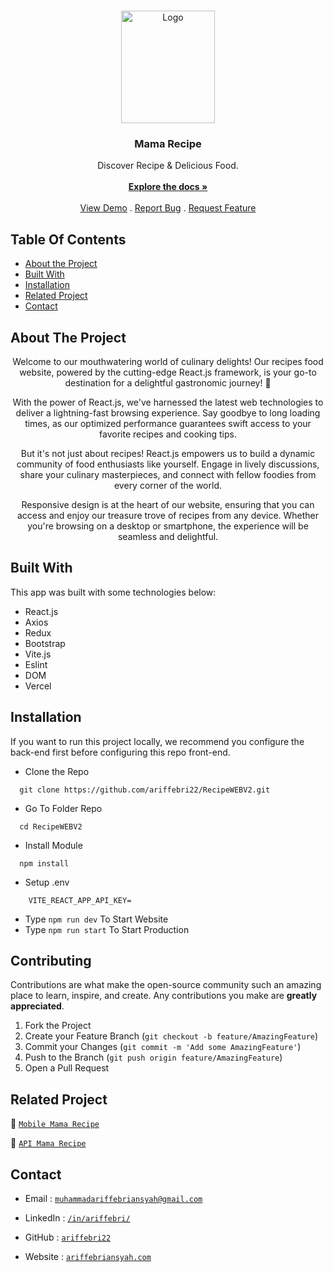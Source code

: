 <br/>
<p align="center">
  <a href="https://github.com/ariffebri22/RecipeWEBV2">
    <img src="https://i.postimg.cc/JnsbMGwj/mamarecipe-logo.png" alt="Logo" width="150" height="180">
  </a>

  <h3 align="center">Mama Recipe</h3>

  <p align="center">
    Discover Recipe & Delicious Food.
    <br/>
    <br/>
    <a href="https://github.com/ariffebri22/RecipeWEBV2"><strong>Explore the docs »</strong></a>
    <br/>
    <br/>
    <a href="https://github.com/ariffebri22/RecipeWEBV2">View Demo</a>
    .
    <a href="https://github.com/ariffebri22/RecipeWEBV2/issues">Report Bug</a>
    .
    <a href="https://github.com/ariffebri22/RecipeWEBV2/issues">Request Feature</a>
  </p>
</p>

## Table Of Contents

-   [About the Project](#about-the-project)
-   [Built With](#built-with)
-   [Installation](#installation)
-   [Related Project](#related-project)
-   [Contact](#contact)

## About The Project

<p align="center">
  Welcome to our mouthwatering world of culinary delights! Our recipes food website, powered by the cutting-edge React.js framework, is your go-to destination for a delightful gastronomic journey! 🥗
</p>

<p align="center">
  With the power of React.js, we've harnessed the latest web technologies to deliver a lightning-fast browsing experience. Say goodbye to long loading times, as our optimized performance guarantees swift access to your favorite recipes and cooking tips.
</p>

<p align="center">
  But it's not just about recipes! React.js empowers us to build a dynamic community of food enthusiasts like yourself. Engage in lively discussions, share your culinary masterpieces, and connect with fellow foodies from every corner of the world.
</p>

<p align="center">
  Responsive design is at the heart of our website, ensuring that you can access and enjoy our treasure trove of recipes from any device. Whether you're browsing on a desktop or smartphone, the experience will be seamless and delightful.
</p>

## Built With

This app was built with some technologies below:

-   React.js
-   Axios
-   Redux
-   Bootstrap
-   Vite.js
-   Eslint
-   DOM
-   Vercel

## Installation

If you want to run this project locally, we recommend you configure the back-end first before configuring this repo front-end.

-   Clone the Repo

```
  git clone https://github.com/ariffebri22/RecipeWEBV2.git
```

-   Go To Folder Repo

```
  cd RecipeWEBV2
```

-   Install Module

```
  npm install
```

-   Setup .env

```
    VITE_REACT_APP_API_KEY=
```

-   Type `npm run dev` To Start Website
-   Type `npm run start` To Start Production

## Contributing

Contributions are what make the open-source community such an amazing place to learn, inspire, and create. Any contributions you make are **greatly appreciated**.

1. Fork the Project
2. Create your Feature Branch (`git checkout -b feature/AmazingFeature`)
3. Commit your Changes (`git commit -m 'Add some AmazingFeature'`)
4. Push to the Branch (`git push origin feature/AmazingFeature`)
5. Open a Pull Request

## Related Project

:rocket: [`Mobile Mama Recipe`](https://github.com/ariffebri22/RecipeMobileV1)

:rocket: [`API Mama Recipe`](https://github.com/ariffebri22/RecipeAPIV2.2)

<!-- :rocket: [`Install Mama Recipe Mobile APK`](https://drive.google.com/drive/folders/1Z31nBEuJ2Tj0zEAMYCUsL7hJyQfuGmIy) -->

## Contact

-   Email : [`muhammadariffebriansyah@gmail.com`](mailto:muhammadariffebriansyah@gmail.com)

-   LinkedIn : [`/in/ariffebri/`](https://www.linkedin.com/in/ariffebri/)

-   GitHub : [`ariffebri22`](https://github.com/ariffebri22)

-   Website : [`ariffebriansyah.com`](https://ariffebriansyah.com)

